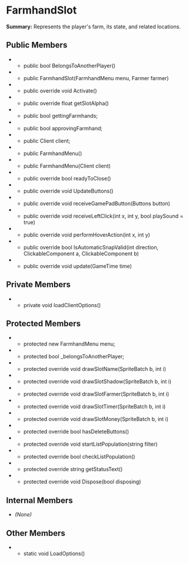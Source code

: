 # FarmhandSlot

**Summary:** Represents the player's farm, its state, and related locations.

## Public Members
- - public bool BelongsToAnotherPlayer()
- - public FarmhandSlot(FarmhandMenu menu, Farmer farmer)
- - public override void Activate()
- - public override float getSlotAlpha()
- - public bool gettingFarmhands;
- - public bool approvingFarmhand;
- - public Client client;
- - public FarmhandMenu()
- - public FarmhandMenu(Client client)
- - public override bool readyToClose()
- - public override void UpdateButtons()
- - public override void receiveGamePadButton(Buttons button)
- - public override void receiveLeftClick(int x, int y, bool playSound = true)
- - public override void performHoverAction(int x, int y)
- - public override bool IsAutomaticSnapValid(int direction, ClickableComponent a, ClickableComponent b)
- - public override void update(GameTime time)

## Private Members
- - private void loadClientOptions()

## Protected Members
- - protected new FarmhandMenu menu;
- - protected bool _belongsToAnotherPlayer;
- - protected override void drawSlotName(SpriteBatch b, int i)
- - protected override void drawSlotShadow(SpriteBatch b, int i)
- - protected override void drawSlotFarmer(SpriteBatch b, int i)
- - protected override void drawSlotTimer(SpriteBatch b, int i)
- - protected override void drawSlotMoney(SpriteBatch b, int i)
- - protected override bool hasDeleteButtons()
- - protected override void startListPopulation(string filter)
- - protected override bool checkListPopulation()
- - protected override string getStatusText()
- - protected override void Dispose(bool disposing)

## Internal Members
- *(None)*

## Other Members
- - static void LoadOptions()

